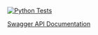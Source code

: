 [![Python Tests](https://github.com/st4685416/pppe/actions/workflows/test_program.yml/badge.svg)](https://github.com/st4685416/pppe/actions/workflows/test_program.yml)

[Swagger API Documentation](docs/swagger.yaml)
